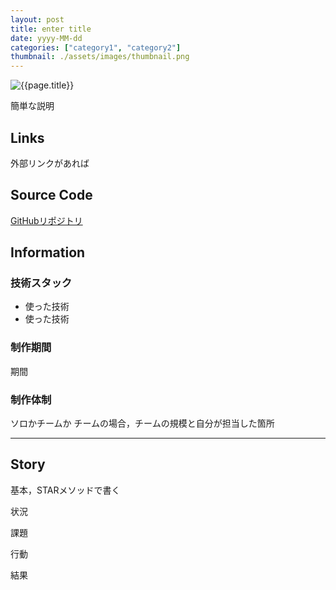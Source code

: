 ```yaml
---
layout: post
title: enter title
date: yyyy-MM-dd
categories: ["category1", "category2"]
thumbnail: ./assets/images/thumbnail.png
---
```


![{{page.title}}]({{site.baseurl}}/assets/images/thumbnail.png)

簡単な説明

## Links

外部リンクがあれば

## Source Code

[GitHubリポジトリ](url)

## Information

### 技術スタック

- 使った技術
- 使った技術

### 制作期間

期間

### 制作体制

ソロかチームか
チームの場合，チームの規模と自分が担当した箇所

---

## Story

基本，STARメソッドで書く

状況

課題

行動

結果
